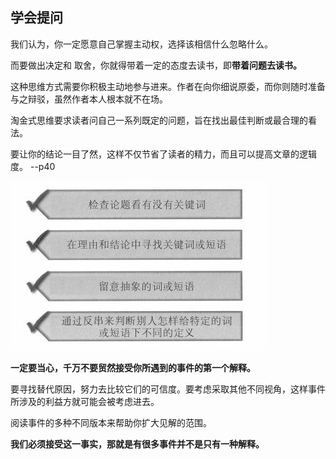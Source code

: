 ## 学会提问

我们认为，你一定愿意自己掌握主动权，选择该相信什么忽略什么。

而要做出决定和 取舍，你就得带着一定的态度去读书，即**带着问题去读书。**

这种思维方式需要你积极主动地参与进来。作者在向你细说原委，而你则随时准备与之辩驳，虽然作者本人根本就不在场。

淘金式思维要求读者问自己一系列既定的问题，旨在找出最佳判断或最合理的看法。

要让你的结论一目了然，这样不仅节省了读者的精力，而且可以提高文章的逻辑度。
--p40

![learnAsking_image-20210226153446582_2022-01-13-11-01-23](https://raw.githubusercontent.com/lyloou/img/develop/learnAsking_image-20210226153446582_2022-01-13-11-01-23.png)

**一定要当心，千万不要贸然接受你所遇到的事件的第一个解释。**

要寻找替代原因，努力去比较它们的可信度。要考虑采取其他不同视角，这样事件所涉及的利益方就可能会被考虑进去。

阅读事件的多种不同版本来帮助你扩大见解的范围。

**我们必须接受这一事实，那就是有很多事件并不是只有一种解释。**
